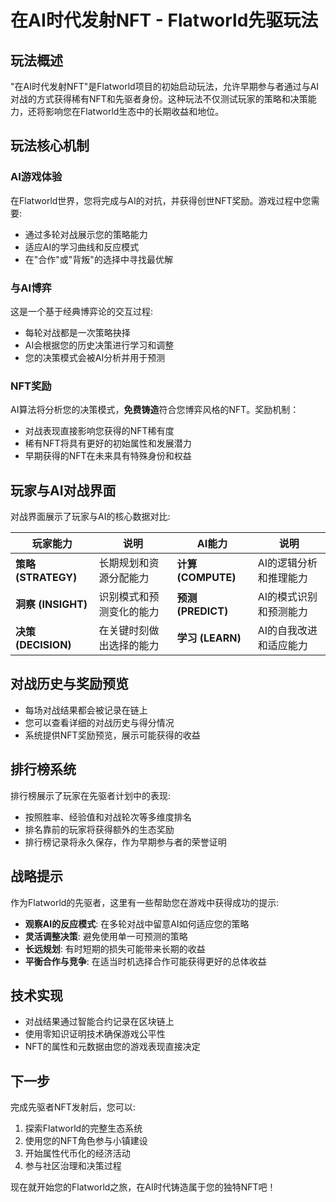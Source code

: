 # 在AI时代发射NFT - Flatworld先驱玩法

## 玩法概述

"在AI时代发射NFT"是Flatworld项目的初始启动玩法，允许早期参与者通过与AI对战的方式获得稀有NFT和先驱者身份。这种玩法不仅测试玩家的策略和决策能力，还将影响您在Flatworld生态中的长期收益和地位。

## 玩法核心机制

### AI游戏体验

在Flatworld世界，您将完成与AI的对抗，并获得创世NFT奖励。游戏过程中您需要:

- 通过多轮对战展示您的策略能力
- 适应AI的学习曲线和反应模式
- 在"合作"或"背叛"的选择中寻找最优解

### 与AI博弈

这是一个基于经典博弈论的交互过程:

- 每轮对战都是一次策略抉择
- AI会根据您的历史决策进行学习和调整
- 您的决策模式会被AI分析并用于预测

### NFT奖励

AI算法将分析您的决策模式，**免费铸造**符合您博弈风格的NFT。奖励机制：

- 对战表现直接影响您获得的NFT稀有度
- 稀有NFT将具有更好的初始属性和发展潜力
- 早期获得的NFT在未来具有特殊身份和权益

## 玩家与AI对战界面

对战界面展示了玩家与AI的核心数据对比:

| 玩家能力 | 说明 | AI能力 | 说明 |
|---------|------|--------|------|
| **策略 (STRATEGY)** | 长期规划和资源分配能力 | **计算 (COMPUTE)** | AI的逻辑分析和推理能力 |
| **洞察 (INSIGHT)** | 识别模式和预测变化的能力 | **预测 (PREDICT)** | AI的模式识别和预测能力 |
| **决策 (DECISION)** | 在关键时刻做出选择的能力 | **学习 (LEARN)** | AI的自我改进和适应能力 |

## 对战历史与奖励预览

- 每场对战结果都会被记录在链上
- 您可以查看详细的对战历史与得分情况
- 系统提供NFT奖励预览，展示可能获得的收益

## 排行榜系统

排行榜展示了玩家在先驱者计划中的表现:

- 按照胜率、经验值和对战轮次等多维度排名
- 排名靠前的玩家将获得额外的生态奖励
- 排行榜记录将永久保存，作为早期参与者的荣誉证明

## 战略提示

作为Flatworld的先驱者，这里有一些帮助您在游戏中获得成功的提示:

- **观察AI的反应模式**: 在多轮对战中留意AI如何适应您的策略
- **灵活调整决策**: 避免使用单一可预测的策略
- **长远规划**: 有时短期的损失可能带来长期的收益
- **平衡合作与竞争**: 在适当时机选择合作可能获得更好的总体收益

## 技术实现

- 对战结果通过智能合约记录在区块链上
- 使用零知识证明技术确保游戏公平性
- NFT的属性和元数据由您的游戏表现直接决定

## 下一步

完成先驱者NFT发射后，您可以:

1. 探索Flatworld的完整生态系统
2. 使用您的NFT角色参与小镇建设
3. 开始属性代币化的经济活动
4. 参与社区治理和决策过程

现在就开始您的Flatworld之旅，在AI时代铸造属于您的独特NFT吧！
